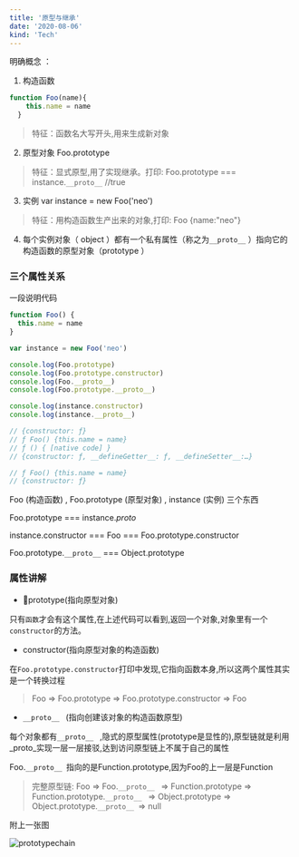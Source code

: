 ```yaml
---
title: '原型与继承'
date: '2020-08-06'
kind: 'Tech'
---
```


明确概念 ： 
1. 构造函数


```js 
function Foo(name){
    this.name = name
  } 
```

> 特征：函数名大写开头,用来生成新对象

2. 原型对象 Foo.prototype

> 特征：显式原型,用了实现继承。打印: Foo.prototype === instance.```__proto__```   //true

3. 实例 var instance = new Foo('neo') 

> 特征：用构造函数生产出来的对象,打印: Foo {name:"neo"}

4. 每个实例对象（ object ）都有一个私有属性（称之为```__proto__``` ）指向它的构造函数的原型对象（prototype ）

### 三个属性关系

一段说明代码

```js
function Foo() {
  this.name = name
}

var instance = new Foo('neo')

console.log(Foo.prototype)
console.log(Foo.prototype.constructor)
console.log(Foo.__proto__)
console.log(Foo.prototype.__proto__)

console.log(instance.constructor)
console.log(instance.__proto__)

// {constructor: ƒ}
// ƒ Foo() {this.name = name}
// ƒ () { [native code] }
// {constructor: ƒ, __defineGetter__: ƒ, __defineSetter__:…}

// ƒ Foo() {this.name = name}
// {constructor: ƒ}
```

Foo (构造函数) , Foo.prototype (原型对象) ,  instance (实例) 三个东西

Foo.prototype === instance._proto_

instance.constructor === Foo === Foo.prototype.constructor 

Foo.prototype.```__proto__``` === Object.prototype

### 属性讲解

- prototype(指向原型对象)

只有`函数`才会有这个属性,在上述代码可以看到,返回一个对象,对象里有一个```constructor```的方法。

- constructor(指向原型对象的构造函数)

在```Foo.prototype.constructor```打印中发现,它指向函数本身,所以这两个属性其实是一个转换过程

> Foo => Foo.prototype => Foo.prototype.constructor => Foo

- ```__proto__ ``` (指向创建该对象的构造函数原型)

每个对象都有```__proto__ ``` ,隐式的原型属性(prototype是显性的),原型链就是利用_proto_实现一层一层接驳,达到访问原型链上不属于自己的属性

Foo.```__proto__ ```指向的是Function.prototype,因为Foo的上一层是Function

> 完整原型链: Foo => Foo.```__proto__ ``` => Function.prototype => Function.prototype.```__proto__ ``` => Object.prototype => Object.prototype.```__proto__ ```=> null

附上一张图

![prototypechain](../images/PrototypeChain.png)

